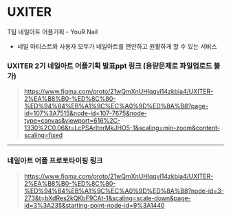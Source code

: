 # UXITER
T팀 네일아트 어플기획 - YouR Nail   
- 네일 아티스트와 사용자 모두가 네일아트를 편안하고 원활하게 할 수 있는 서비스   


        
### UXITER 2기 네일아트 어플기획 발표ppt 링크 (용량문제로 파일업로드 불가)
> https://www.figma.com/proto/21wQmXnUHlqqvl14zkbia4/UXITER-2%EA%B8%B0-%ED%8C%80-%ED%94%84%EB%A1%9C%EC%A0%9D%ED%8A%B8?page-id=107%3A7515&node-id=107-7675&node-type=canvas&viewport=616%2C-1330%2C0.06&t=LcPSArltnrMkJHO5-1&scaling=min-zoom&content-scaling=fixed
    

***

    
### 네일아트 어플 프로토타이핑 링크
> https://www.figma.com/proto/21wQmXnUHlqqvl14zkbia4/UXITER-2%EA%B8%B0-%ED%8C%80-%ED%94%84%EB%A1%9C%EC%A0%9D%ED%8A%B8?node-id=3-273&t=bXdRes2kQKbF9CAt-1&scaling=scale-down&page-id=3%3A235&starting-point-node-id=9%3A1440
